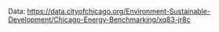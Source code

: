 Data: https://data.cityofchicago.org/Environment-Sustainable-Development/Chicago-Energy-Benchmarking/xq83-jr8c
